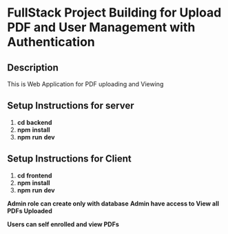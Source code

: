 # FullStack Project Building for Upload PDF and User Management with Authentication

## Description

This is Web Application for PDF uploading and Viewing

## Setup Instructions for server
1. **cd** **backend**
2. **npm** **install**
3. **npm** **run** **dev**

## Setup Instructions for Client

1. **cd** **frontend**
2. **npm** **install**
3. **npm** **run** **dev**

**Admin role can create only with database**
**Admin have access to View all PDFs Uploaded**

**Users can self enrolled and view PDFs**
